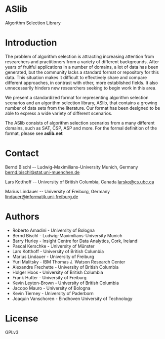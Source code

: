 ASlib
====

Algorithm Selection Library

# Introduction

The problem of algorithm selection is attracting increasing attention from researchers and practitioners from a variety of different backgrounds. After years of fruitful applications in a number of domains, a lot of data has been generated, but the community lacks a standard format or repository for this data. This situation makes it difficult to effectively share and compare different approaches, in contrast with other, more established fields. It also unnecessarily hinders new researchers seeking to begin work in this area.

We present a standardized format for representing algorithm selection scenarios and an algorithm selection library, ASlib, that contains a growing number of data sets from the literature. Our format has been designed to be able to express a wide variety of different scenarios.

The ASlib consists of algorithm selection scenarios from a many different domains, such as SAT, CSP, ASP and more. For the formal definition of the format, please see **aslib.net**

# Contact

Bernd Bischl -- Ludwig-Maximilians-University Munich, Germany
<bernd.bischl@stat.uni-muenchen.de>

Lars Kotthoff -- University of British Columbia, Canada
<larsko@cs.ubc.ca>

Marius Lindauer -- University of Freiburg, Germany
<lindauer@informatik.uni-freiburg.de>

# Authors

* Roberto Amadini - University of Bologna
* Bernd Bischl - Ludwig-Maximilians-University Munich
* Barry Hurley - Insight Centre for Data Analytics, Cork, Ireland
* Pascal Kerschke - University of Münster
* Lars Kotthoff - University of British Columbia
* Marius Lindauer - University of Freiburg
* Yuri Malitsky - IBM Thomas J. Watson Research Center
* Alexandre Frechette - University of British Columbia
* Holger Hoos - University of British Columbia
* Frank Hutter - University of Freiburg
* Kevin Leyton-Brown - University of British Columbia
* Jacopo Mauro - University of Bologna
* Kevin Tierney - University of Paderborn
* Joaquin Vanschoren - Eindhoven University of Technology

# License

GPLv3

